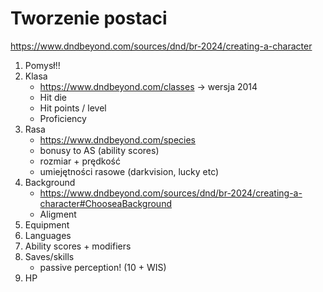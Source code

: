 # Tworzenie postaci

https://www.dndbeyond.com/sources/dnd/br-2024/creating-a-character

1.  Pomysł!!
2.  Klasa
    -   https://www.dndbeyond.com/classes -> wersja 2014
    -   Hit die 
    -   Hit points / level
    -   Proficiency
3.  Rasa 
    -   https://www.dndbeyond.com/species
    -   bonusy to AS (ability scores)
    -   rozmiar + prędkość
    -   umiejętności rasowe (darkvision, lucky etc)
4.  Background
    -   https://www.dndbeyond.com/sources/dnd/br-2024/creating-a-character#ChooseaBackground
    -   Aligment
5. Equipment
6. Languages
7. Ability scores + modifiers
8. Saves/skills
    -   passive perception! (10 + WIS)
9. HP


